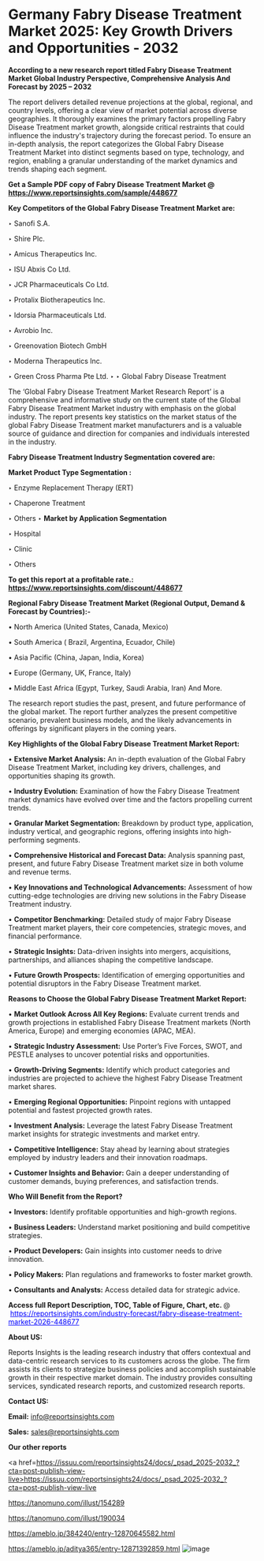 # Germany Fabry Disease Treatment Market 2025: Key Growth Drivers and Opportunities - 2032

<strong>According to a new research report titled Fabry Disease Treatment Market Global Industry Perspective, Comprehensive Analysis And Forecast by 2025 – 2032</strong>

The report delivers detailed revenue projections at the global, regional, and country levels, offering a clear view of market potential across diverse geographies. It thoroughly examines the primary factors propelling Fabry Disease Treatment market growth, alongside critical restraints that could influence the industry's trajectory during the forecast period. To ensure an in-depth analysis, the report categorizes the Global Fabry Disease Treatment Market into distinct segments based on type, technology, and region, enabling a granular understanding of the market dynamics and trends shaping each segment.

<strong>Get a Sample PDF copy of Fabry Disease Treatment Market </strong><strong>@<a href=https://www.reportsinsights.com/sample/448677 style=color:#0000ff;> https://www.reportsinsights.com/sample/448677</a></strong></font>

<strong>Key Competitors of the Global Fabry Disease Treatment Market are:</strong>

‣ Sanofi S.A.

‣ Shire Plc.

‣ Amicus Therapeutics Inc.

‣ ISU Abxis Co Ltd.

‣ JCR Pharmaceuticals Co Ltd.

‣ Protalix Biotherapeutics Inc.

‣ Idorsia Pharmaceuticals Ltd.

‣ Avrobio Inc.

‣ Greenovation Biotech GmbH

‣ Moderna Therapeutics Inc.

‣ Green Cross Pharma Pte Ltd.
‣ 
‣ Global Fabry Disease Treatment

The ‘Global Fabry Disease Treatment Market Research Report’ is a comprehensive and informative study on the current state of the Global Fabry Disease Treatment Market industry with emphasis on the global industry. The report presents key statistics on the market status of the global Fabry Disease Treatment market manufacturers and is a valuable source of guidance and direction for companies and individuals interested in the industry.

<strong>Fabry Disease Treatment Industry Segmentation covered are:</strong>

<strong>Market Product Type Segmentation :</strong>

‣ Enzyme Replacement Therapy (ERT)

‣ Chaperone Treatment

‣ Others
‣ 
<strong>Market by Application Segmentation</strong>

‣ Hospital

‣ Clinic

‣ Others

<strong>To get this report at a profitable rate.: <a href=https://www.reportsinsights.com/discount/448677 style=color:#0000ff;>https://www.reportsinsights.com/discount/448677</a></strong></font>

<strong>Regional Fabry Disease Treatment Market (Regional Output, Demand &amp; Forecast by Countries):-</strong>

• North America (United States, Canada, Mexico)

• South America ( Brazil, Argentina, Ecuador, Chile)

• Asia Pacific (China, Japan, India, Korea)

• Europe (Germany, UK, France, Italy)

• Middle East Africa (Egypt, Turkey, Saudi Arabia, Iran) And More.

The research report studies the past, present, and future performance of the global market. The report further analyzes the present competitive scenario, prevalent business models, and the likely advancements in offerings by significant players in the coming years.

<strong>Key Highlights of the Global Fabry Disease Treatment Market Report:</strong>

• <strong>Extensive Market Analysis:</strong> An in-depth evaluation of the Global Fabry Disease Treatment Market, including key drivers, challenges, and opportunities shaping its growth.

• <strong>Industry Evolution:</strong> Examination of how the Fabry Disease Treatment market dynamics have evolved over time and the factors propelling current trends.

• <strong>Granular Market Segmentation:</strong> Breakdown by product type, application, industry vertical, and geographic regions, offering insights into high-performing segments.

• <strong>Comprehensive Historical and Forecast Data:</strong> Analysis spanning past, present, and future Fabry Disease Treatment market size in both volume and revenue terms.

• <strong>Key Innovations and Technological Advancements:</strong> Assessment of how cutting-edge technologies are driving new solutions in the Fabry Disease Treatment industry.

• <strong>Competitor Benchmarking:</strong> Detailed study of major Fabry Disease Treatment market players, their core competencies, strategic moves, and financial performance.

• <strong>Strategic Insights:</strong> Data-driven insights into mergers, acquisitions, partnerships, and alliances shaping the competitive landscape.

• <strong>Future Growth Prospects:</strong> Identification of emerging opportunities and potential disruptors in the Fabry Disease Treatment market.

<strong>Reasons to Choose the Global Fabry Disease Treatment Market Report:</strong>

• <strong>Market Outlook Across All Key Regions:</strong> Evaluate current trends and growth projections in established Fabry Disease Treatment markets (North America, Europe) and emerging economies (APAC, MEA).

• <strong>Strategic Industry Assessment:</strong> Use Porter’s Five Forces, SWOT, and PESTLE analyses to uncover potential risks and opportunities.

• <strong>Growth-Driving Segments:</strong> Identify which product categories and industries are projected to achieve the highest Fabry Disease Treatment market shares.

• <strong>Emerging Regional Opportunities:</strong> Pinpoint regions with untapped potential and fastest projected growth rates.

• <strong>Investment Analysis:</strong> Leverage the latest Fabry Disease Treatment market insights for strategic investments and market entry.

• <strong>Competitive Intelligence:</strong> Stay ahead by learning about strategies employed by industry leaders and their innovation roadmaps.

• <strong>Customer Insights and Behavior:</strong> Gain a deeper understanding of customer demands, buying preferences, and satisfaction trends.

<strong>Who Will Benefit from the Report?</strong>

• <strong>Investors:</strong> Identify profitable opportunities and high-growth regions.

• <strong>Business Leaders:</strong> Understand market positioning and build competitive strategies.

• <strong>Product Developers:</strong> Gain insights into customer needs to drive innovation.

• <strong>Policy Makers:</strong> Plan regulations and frameworks to foster market growth.

• <strong>Consultants and Analysts:</strong> Access detailed data for strategic advice.
</ul>
<strong>Access full Report Description, TOC, Table of Figure, Chart, etc. </strong>@  <a href=https://reportsinsights.com/industry-forecast/fabry-disease-treatment-market-2026-448677 style=color:#0000ff;>https://reportsinsights.com/industry-forecast/fabry-disease-treatment-market-2026-448677</a></font>

<strong><strong>About US</strong>:</strong>

Reports Insights is the leading research industry that offers contextual and data-centric research services to its customers across the globe. The firm assists its clients to strategize business policies and accomplish sustainable growth in their respective market domain. The industry provides consulting services, syndicated research reports, and customized research reports.

<strong>Contact US:</strong>

<p class=""""><b>Email:</b> <a href=mailto:info@reportsinsights.com>info@reportsinsights.com</a></p>
<p class=""""><b>Sales:</b> <a href=mailto:sales@reportsinsights.com>sales@reportsinsights.com</a></p>

<strong>Our other reports</strong>

<a href=https://issuu.com/reportsinsights24/docs/_psad_2025-2032_?cta=post-publish-view-live>https://issuu.com/reportsinsights24/docs/_psad_2025-2032_?cta=post-publish-view-live</a>

<a href=https://tanomuno.com/illust/154289>https://tanomuno.com/illust/154289</a>

<a href=https://tanomuno.com/illust/190034>https://tanomuno.com/illust/190034</a>

<a href=https://ameblo.jp/384240/entry-12870645582.html>https://ameblo.jp/384240/entry-12870645582.html</a>

<a href=https://ameblo.jp/aditya365/entry-12871392859.html>https://ameblo.jp/aditya365/entry-12871392859.html</a>
![image](https://github.com/user-attachments/assets/50c8f349-7b9a-4b17-8b7a-90e23d332f22)
